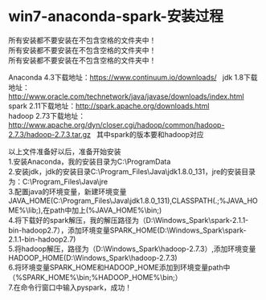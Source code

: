 # win7-anaconda-spark-安装过程

所有安装都不要安装在不包含空格的文件夹中！  
所有安装都不要安装在不包含空格的文件夹中！  
所有安装都不要安装在不包含空格的文件夹中！  

Anaconda 4.3下载地址：https://www.continuum.io/downloads/  
jdk 1.8下载地址：http://www.oracle.com/technetwork/java/javase/downloads/index.html  
spark 2.11下载地址：http://spark.apache.org/downloads.html  
hadoop 2.73下载地址：http://www.apache.org/dyn/closer.cgi/hadoop/common/hadoop-2.7.3/hadoop-2.7.3.tar.gz  
其中spark的版本要和hadoop对应

以上文件准备好以后，准备开始安装  
1.安装Anaconda，我的安装目录为C:\ProgramData\
2.安装jdk，jdk的安装目录C:\Program_Files\Java\jdk1.8.0_131，jre的安装目录为：C:\Program_Files\Java\jre  
3.配置java的环境变量，新建环境变量JAVA_HOME(C:\Program_Files\Java\jdk1.8.0_131),CLASSPATH(.;%JAVA_HOME%\lib;),在path中加上(%JAVA_HOME%\bin;)  
4.将下载好的spark解压，我的解压路径为（D:\Windows_Spark\spark-2.1.1-bin-hadoop2.7），添加环境变量SPARK_HOME(D:\Windows_Spark\spark-2.1.1-bin-hadoop2.7)  
5.将hadoop解压，路径为（D:\Windows_Spark\hadoop-2.7.3）,添加环境变量HADOOP_HOME(D:\Windows_Spark\hadoop-2.7.3)  
6.将环境变量SPARK_HOME和HADOOP_HOME添加到环境变量path中（%SPARK_HOME%\bin;%HADOOP_HOME%\bin;）  
7.在命令行窗口中输入pyspark，成功！
